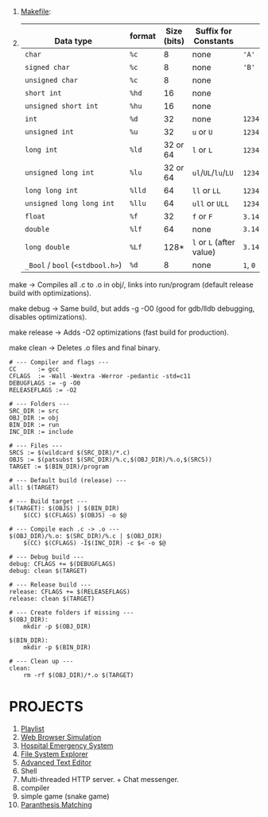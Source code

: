 1. [Makefile](./makecompilation/readme.md):
2. | <br>Data type                    | format | Size (bits) | Suffix for Constants     | Example Constant       |
   | -------------------------------- | ------ | ----------- | ------------------------ | ---------------------- |
   | `char`                           | `%c`   | 8           | none                     | `'A'`                  |
   | `signed char`                    | `%c`   | 8           | none                     | `'B'`                  |
   | `unsigned char`                  | `%c`   | 8           | none                     |                        |
   | `short int`                      | `%hd`  | 16          | none                     |                        |
   | `unsigned short int`             | `%hu`  | 16          | none                     |                        |
   | `int`                            | `%d`   | 32          | none                     | `12345`                |
   | `unsigned int`                   | `%u`   | 32          | `u` or `U`               | `12345u`, `12345U`     |
   | `long int`                       | `%ld`  | 32 or 64    | `l` or `L`               | `12345l`, `12345L`     |
   | `unsigned long int`              | `%lu`  | 32 or 64    | `ul`/`UL`/`lu`/`LU`      | `12345ul`, `12345LU`   |
   | `long long int`                  | `%lld` | 64          | `ll` or `LL`             | `12345ll`, `12345LL`   |
   | `unsigned long long int`         | `%llu` | 64          | `ull` or `ULL`           | `12345ull`, `12345ULL` |
   | `float`                          | `%f`   | 32          | `f` or `F`               | `3.14f`, `2.7F`        |
   | `double`                         | `%lf`  | 64          | none                     | `3.14159`              |
   | `long double`                    | `%Lf`  | 128\*       | `l` or `L` (after value) | `3.14159L`             |
   | `_Bool` / `bool` (`<stdbool.h>`) | `%d`   | 8           | none                     | `1`, `0`               |


make
→ Compiles all .c to .o in obj/, links into run/program (default release build with optimizations).

make debug
→ Same build, but adds -g -O0 (good for gdb/lldb debugging, disables optimizations).

make release
→ Adds -O2 optimizations (fast build for production).

make clean
→ Deletes .o files and final binary.


```
# --- Compiler and flags ---
CC      := gcc
CFLAGS  := -Wall -Wextra -Werror -pedantic -std=c11
DEBUGFLAGS := -g -O0
RELEASEFLAGS := -O2

# --- Folders ---
SRC_DIR := src
OBJ_DIR := obj
BIN_DIR := run
INC_DIR := include

# --- Files ---
SRCS := $(wildcard $(SRC_DIR)/*.c)
OBJS := $(patsubst $(SRC_DIR)/%.c,$(OBJ_DIR)/%.o,$(SRCS))
TARGET := $(BIN_DIR)/program

# --- Default build (release) ---
all: $(TARGET)

# --- Build target ---
$(TARGET): $(OBJS) | $(BIN_DIR)
	$(CC) $(CFLAGS) $(OBJS) -o $@

# --- Compile each .c -> .o ---
$(OBJ_DIR)/%.o: $(SRC_DIR)/%.c | $(OBJ_DIR)
	$(CC) $(CFLAGS) -I$(INC_DIR) -c $< -o $@

# --- Debug build ---
debug: CFLAGS += $(DEBUGFLAGS)
debug: clean $(TARGET)

# --- Release build ---
release: CFLAGS += $(RELEASEFLAGS)
release: clean $(TARGET)

# --- Create folders if missing ---
$(OBJ_DIR):
	mkdir -p $(OBJ_DIR)

$(BIN_DIR):
	mkdir -p $(BIN_DIR)

# --- Clean up ---
clean:
	rm -rf $(OBJ_DIR)/*.o $(TARGET)

```


# PROJECTS
1. [Playlist](./project/playlist)
2. [Web Browser Simulation](./project/webbrowser/README.md) 
3. [Hospital Emergency System](./project/hospitalEmergencySystem/README.md)
4. [File System Explorer](./project/fileSystemExplorer/README.md)
5. [Advanced Text Editor](./project/textEdit/README.md)
6. Shell 
4. Multi-threaded HTTP server. + Chat messenger.
5. compiler
6. simple game (snake game)
7. [Paranthesis Matching](./project/ParanthesisMatching)

